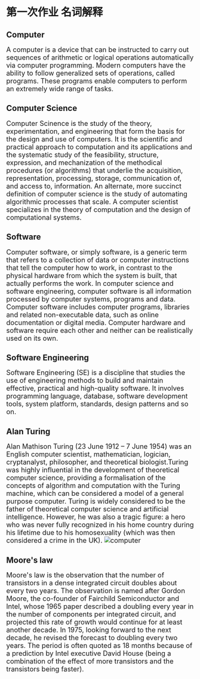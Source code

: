 # 第一次作业 名词解释

## Computer
<font size = "4">A computer is a device that can be instructed to carry out sequences of arithmetic or logical operations automatically via computer programming. Modern computers have the ability to follow generalized sets of operations, called programs. These programs enable computers to perform an extremely wide range of tasks. </font>


## Computer Science
 <font size="4">Computer Scinence is the study of the theory, experimentation, and engineering that form the basis for the design and use of computers. It is the scientific and practical approach to computation and its applications and the systematic study of the feasibility, structure, expression, and mechanization of the methodical procedures (or algorithms) that underlie the acquisition, representation, processing, storage, communication of, and access to, information. An alternate, more succinct definition of computer science is the study of automating algorithmic processes that scale. A computer scientist specializes in the theory of computation and the design of computational systems.</font>

## Software
<font size = "4">Computer software, or simply software, is a generic term that refers to a collection of data or computer instructions that tell the computer how to work, in contrast to the physical hardware from which the system is built, that actually performs the work. In computer science and software engineering, computer software is all information processed by computer systems, programs and data. Computer software includes computer programs, libraries and related non-executable data, such as online documentation or digital media. Computer hardware and software require each other and neither can be realistically used on its own. </font>


## Software Engineering
<font size = "4">Software Engineering (SE) is a discipline that studies the use of engineering methods to build and maintain effective, practical and high-quality software. It involves programming language, database, software development tools, system platform, standards, design patterns and so on.</font>


## Alan Turing
<font size = "4">Alan Mathison Turing (23 June 1912 – 7 June 1954) was an English computer scientist, mathematician, logician, cryptanalyst, philosopher, and theoretical biologist.Turing was highly influential in the development of theoretical computer science, providing a formalisation of the concepts of algorithm and computation with the Turing machine, which can be considered a model of a general purpose computer. Turing is widely considered to be the father of theoretical computer science and artificial intelligence. However, he was also a tragic figure: a hero who was never fully recognized in his home country during his lifetime due to his homosexuality (which was then considered a crime in the UK).
![computer](https://upload.wikimedia.org/wikipedia/commons/thumb/7/7b/Acer_Aspire_8920_Gemstone.jpg/1280px-Acer_Aspire_8920_Gemstone.jpg) </font>


## Moore's law
<font size = "4">Moore's law is the observation that the number of transistors in a dense integrated circuit doubles about every two years. The observation is named after Gordon Moore, the co-founder of Fairchild Semiconductor and Intel, whose 1965 paper described a doubling every year in the number of components per integrated circuit, and projected this rate of growth would continue for at least another decade. In 1975, looking forward to the next decade, he revised the forecast to doubling every two years. The period is often quoted as 18 months because of a prediction by Intel executive David House (being a combination of the effect of more transistors and the transistors being faster).</font>